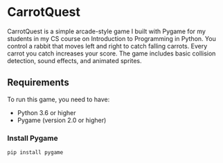 # CarrotQuest

CarrotQuest is a simple arcade-style game I built with Pygame for my students in my CS course on Introduction to Programming in Python. You control a rabbit that moves left and right to catch falling carrots. Every carrot you catch increases your score. The game includes basic collision detection, sound effects, and animated sprites.

## Requirements

To run this game, you need to have:

- Python 3.6 or higher
- Pygame (version 2.0 or higher)

### Install Pygame

```bash
pip install pygame
